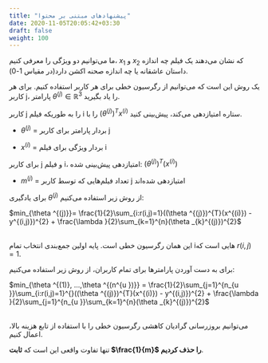 ```yaml
---
title: "پیشنهادهای مبتنی بر محتوا"
date: 2020-11-05T20:05:42+03:30
draft: false
weight: 100
---
```


ما می‌توانیم دو ویژگی را معرفی کنیم، $x_{1}$ و $x_{2}$ که نشان می‌دهند یک فیلم چه اندازه داستان عاشقانه یا چه اندازه صحنه اکشن دارد(در مقیاس 1-0).

یک روش این است که می‌توانیم از رگرسیون خطی برای هر کاربر استفاده کنیم. برای هر کاربر j، پارامتر $\theta ^{(j)} \in \mathbb{R}^{3}$ را یاد بگیرید. 

کاربر j را به طوریکه فیلم i را با $(\theta ^{(j)})^{T}x^{(i)}$ ستاره امتیازدهی می‌کند، پیش‌بینی کنید.

- $\theta ^ {(j)}$ = بردار پارامتر برای کاربر j

- $x ^ {(i)}$ = بردار ویژگی برای فیلم i


برای کاربر j و فیلم i، امتیازدهی پیش‌بینی شده: $(\theta ^{(j)})^{T}(x^{(i)})$

- $m^{(j)}$ = تعداد فیلم‌هایی که توسط کاربر j امتیازدهی شده‌اند

برای یادگیری $\theta^{(j)}$ از روش زیر استفاده می‌کنیم:

$min_{\theta ^{(j)}}= \frac{1}{2}\sum_{i:r(i,j)=1}((\theta ^{(j)})^{T}(x^{(i)}) - y^{(i,j)})^{2} + \frac{\lambda }{2}\sum_{k=1}^{n}(\theta _{k}^{(j)})^{2}$
<br/><br/>

این همان رگرسیون خطی است. پایه اولین جمع‌بندی انتخاب تمام iهایی است که $r(i,j) = 1$.

برای به دست آوردن پارامترها برای تمام کاربران، از روش زیر استفاده می‌کنیم:

$min_{\theta ^{(1)}, ...,\theta ^{(n^{u })}} = \frac{1}{2}\sum_{j=1}^{n_{u }}\sum_{i:r(i,j)=1}^{}((\theta ^{(j)})^{T}(x^{(i)}) - y^{(i,j)})^{2} + \frac{\lambda }{2}\sum_{j=1}^{n_{u }}\sum_{k=1}^{n}(\theta _{k}^{(j)})^{2}$
<br/><br/>

می‌توانیم بروزرسانی گرادیان کاهشی رگرسیون خطی را با استفاده از تابع هزینه بالا، اعمال کنیم.

تنها تفاوت واقعی این است که **ثابت $\frac{1}{m}$ را حذف کردیم**.